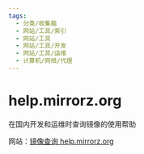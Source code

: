 ```yaml
---
tags:
  - 分类/收集箱
  - 网站/工具/索引
  - 网站/工具
  - 网站/工具/开发
  - 网站/工具/运维
  - 计算机/网络/代理
---
```

# help.mirrorz.org

在国内开发和运维时查询镜像的使用帮助

网站：[镜像查询 help.mirrorz.org](镜像查询%20help.mirrorz.org.md)

